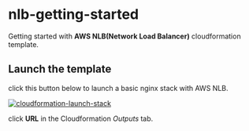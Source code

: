 # nlb-getting-started
Getting started with **AWS NLB(Network Load Balancer)** cloudformation template.

## Launch the template

click this button below to launch a basic nginx stack with AWS NLB. 

[![cloudformation-launch-stack](https://s3.amazonaws.com/cloudformation-examples/cloudformation-launch-stack.png)](https://console.aws.amazon.com/cloudformation/home?region=ca-central-1#/stacks/new?stackName=nlb-demo&templateURL=https://s3-us-west-1.amazonaws.com/gd-shdevops/Joseph/gd-nlb-cfn.txt)


click **URL** in the Cloudformation *Outputs* tab.


